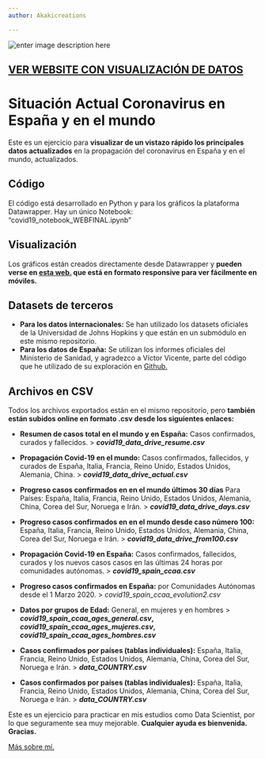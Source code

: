 ```yaml
---
author: Akakicreations

---
```


<p><img src="https://www.socialdatascience.es/info/diseno4_covid19.jpg" alt="enter image description here"></p>
<h2 id="ver-website-con-visualización-de-datos"><a href="https://www.socialdatascience.es/situacion-actual-coronavirus-en-el-mundo-y-espana/">VER WEBSITE CON VISUALIZACIÓN DE DATOS</a></h2>
<h1 id="situación-actual-coronavirus-en-españa-y-en-el-mundo">Situación Actual Coronavirus en España y en el mundo</h1>
<p>Este es un ejercicio para <strong>visualizar de un vistazo rápido los principales datos actualizados</strong> en la propagación del coronavirus en España y en el mundo, actualizados.</p>
<h2 id="código">Código</h2>
<p>El código está desarrollado en Python y para los gráficos la plataforma Datawrapper. Hay un único Notebook: “covid19_notebook_WEBFINAL.ipynb”</p>
<h2 id="visualización">Visualización</h2>
<p>Los gráficos están creados directamente desde Datawrapper y <strong>pueden verse en <a href="https://www.socialdatascience.es/situacion-actual-coronavirus-en-el-mundo-y-espana/">esta web.</a> que está en formato responsive para ver fácilmente en móviles.</strong></p>
<h2 id="datasets-de-terceros">Datasets de terceros</h2>
<ul>
<li><strong>Para los datos internacionales:</strong> Se han utilizado los datasets oficiales de la Universidad de Johns Hopkins y que están en un submódulo en este mismo repositorio.</li>
<li><strong>Para los datos de España:</strong> Se utilizan los informes oficiales del Ministerio de Sanidad, y agradezco a Víctor Vicente, parte del código que he utilizado de su exploración en <a href="https://github.com/victorvicpal/COVID19_es">Github.</a></li>
</ul>
<h2 id="archivos-en-csv">Archivos en CSV</h2>
<p>Todos los archivos exportados están en el mismo repositorio, pero <strong>también están subidos online en formato .csv desde los siguientes enlaces:</strong></p>
<ul>
<li>
<p><strong>Resumen de casos total en el mundo y en España:</strong> Casos confirmados, curados y fallecidos. &gt; <em><strong>covid19_data_drive_resume.csv</strong></em></p>
</li>
<li>
<p><strong>Propagación Covid-19 en el mundo:</strong> Casos confirmados, fallecidos, y curados de España, Italia, Francia, Reino Unido, Estados Unidos, Alemania, China. &gt; <em><strong>covid19_data_drive_actual.csv</strong></em></p>
</li>
<li>
<p><strong>Progreso casos confirmados en en el mundo últimos 30 días</strong> Para Países: España, Italia, Francia, Reino Unido, Estados Unidos, Alemania, China, Corea del Sur, Noruega e Irán. &gt; <em><strong>covid19_data_drive_days.csv</strong></em></p>
</li>
<li>
<p><strong>Progreso casos confirmados en en el mundo desde caso número 100:</strong> España, Italia, Francia, Reino Unido, Estados Unidos, Alemania, China, Corea del Sur, Noruega e Irán. &gt; <em><strong>covid19_data_drive_from100.csv</strong></em></p>
</li>
<li>
<p><strong>Propagación Covid-19 en España:</strong> Casos confirmados, fallecidos, curados y los nuevos casos casos en las últimas 24 horas por comunidades autónomas. &gt; <em><strong>covid19_spain_ccaa.csv</strong></em></p>
</li>
<li>
<p><strong>Progreso casos confirmados en España:</strong> por Comunidades Autónomas desde el 1 Marzo 2020. &gt; <em>covid19_spain_ccaa_evolution2.csv</em></p>
</li>
<li>
<p><strong>Datos por grupos de Edad:</strong> General, en mujeres y en hombres &gt; <strong><em>covid19_spain_ccaa_ages_general.csv</em>, <em>covid19_spain_ccaa_ages_mujeres.csv</em>, <em>covid19_spain_ccaa_ages_hombres.csv</em></strong></p>
</li>
<li>
<p><strong>Casos confirmados por países (tablas individuales):</strong> España, Italia, Francia, Reino Unido, Estados Unidos, Alemania, China, Corea del Sur, Noruega e Irán. &gt; <em><strong>data_COUNTRY.csv</strong></em></p>
</li>
<li>
<p><strong>Casos confirmados por países (tablas individuales):</strong> España, Italia, Francia, Reino Unido, Estados Unidos, Alemania, China, Corea del Sur, Noruega e Irán. &gt; <em><strong>data_COUNTRY.csv</strong></em></p>
</li>
</ul>
<p>Este es un ejercicio para practicar en mis estudios como Data Scientist, por lo que seguramente sea muy mejorable. <strong>Cualquier ayuda es bienvenida. Gracias.</strong></p>
<p><a href="https://www.akakicreations.com">Más sobre mí.</a></p>

